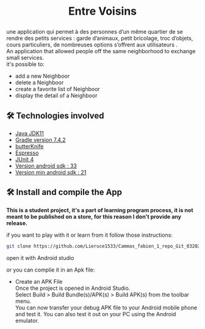 
# <p align="center">Entre Voisins</p>
  
une application qui permet à des personnes d’un même quartier de se rendre des petits services : garde d’animaux, petit bricolage, troc d’objets, cours particuliers, de nombreuses options s’offrent aux utilisateurs . <br>
An application that allowed people off the same neighborhood to exchange small services.<br>
it's possible to:
- add a new Neighboor
- delete a Neighboor
- create a favorite list of Neighboor
- display the detail of a Neighboor


## 🛠️ Technologies involved
- [Java JDK11](https://www.java.com/fr/)
- [Gradle version 7.4.2](https://gradle.org)
- [butterKnife](http://jakewharton.github.io/butterknife/)
- [Espresso](https://developer.android.com/training/testing/espresso)
- [JUnit 4](https://junit.org/junit4/)
- [Version android sdk : 33]()
- [Version min android sdk : 21]()
    
        
## 🛠️ Install and compile the App

**This is a student project, it's a part of learning program process, it is not meant to be published on a store, for this reason I don't provide any release.**

if you want to play with it or learn from it follow those instructions:
 
```bash
git clone https://github.com/Lieruce1533/Cammas_fabien_1_repo_Git_032023.git
```
open it with Android studio

or you can complie it in an Apk file:
- Create an APK File<br>
Once the project is opened in Android Studio.<br>
Select Build > Build Bundle(s)/APK(s) > Build APK(s) from the toolbar menu.<br>
You can now transfer your debug APK file to your Android mobile phone and test it. You can also test it out on your PC using the Android emulator.



        
        
    

